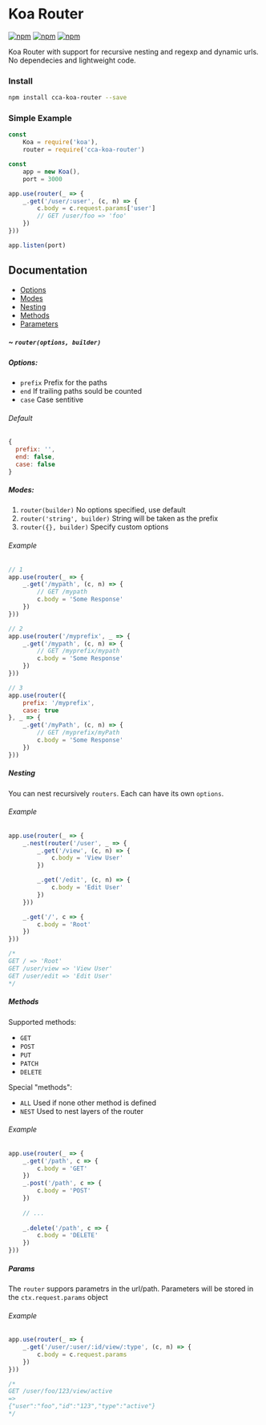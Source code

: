# Koa Router

[![npm](https://img.shields.io/npm/v/cca-koa-router.svg)](https://www.npmjs.com/package/cca-koa-router)
[![npm](https://img.shields.io/npm/dt/cca-koa-router.svg)]()
[![npm](https://img.shields.io/npm/l/cca-koa-router.svg)]()

Koa Router with support for recursive nesting and regexp and dynamic urls. No dependecies and lightweight code.

### Install
```bash
npm install cca-koa-router --save
```

### Simple Example
```javascript
const
	Koa = require('koa'),
	router = require('cca-koa-router')

const
	app = new Koa(),
	port = 3000

app.use(router(_ => {
	_.get('/user/:user', (c, n) => {
		c.body = c.request.params['user']
		// GET /user/foo => 'foo'
	})
}))

app.listen(port)
```

## Documentation

- [Options](#options)
- [Modes](#modes)
- [Nesting](#nesting)
- [Methods](#methods)
- [Parameters](#params)

##### ~ `router(options, builder)`

##### Options:

- `prefix` Prefix for the paths
- `end` If trailing paths sould be counted
- `case` Case sentitive

###### Default
```javascript
{
  prefix: '',
  end: false,
  case: false
}
```

##### Modes:
1. `router(builder)` No options specified, use default
2. `router('string', builder)` String will be taken as the prefix
3. `router({}, builder)` Specify custom options

###### Example
```javascript
// 1
app.use(router(_ => {
	_.get('/mypath', (c, n) => {
		// GET /mypath
		c.body = 'Some Response'
	})
}))

// 2
app.use(router('/myprefix', _ => {
	_.get('/mypath', (c, n) => {
		// GET /myprefix/mypath
		c.body = 'Some Response'
	})
}))

// 3
app.use(router({
	prefix: '/myprefix',
	case: true
}, _ => {
	_.get('/myPath', (c, n) => {
		// GET /myprefix/myPath
		c.body = 'Some Response'
	})
}))
````

##### Nesting
You can nest recursively `routers`. Each can have its own `options`.

###### Example

```javascript
app.use(router(_ => {
	_.nest(router('/user', _ => {
		_.get('/view', (c, n) => {
			c.body = 'View User'
		})

		_.get('/edit', (c, n) => {
			c.body = 'Edit User'
		})
	}))

	_.get('/', c => {
		c.body = 'Root'
	})
}))

/*
GET / => 'Root'
GET /user/view => 'View User'
GET /user/edit => 'Edit User'
*/
```

##### Methods
Supported methods:
- `GET`
- `POST`
- `PUT`
- `PATCH`
- `DELETE`

Special "methods":
- `ALL` Used if none other method is defined
- `NEST` Used to nest layers of the router

###### Example
```javascript
app.use(router(_ => {
	_.get('/path', c => {
		c.body = 'GET'
	})
	_.post('/path', c => {
		c.body = 'POST'
	})
	
	// ...
	
	_.delete('/path', c => {
		c.body = 'DELETE'
	})
}))
```

##### Params
The `router` suppors parametrs in the url/path. Parameters will be stored in the `ctx.request.params` object

###### Example
```javascript
app.use(router(_ => {
	_.get('/user/:user/:id/view/:type', (c, n) => {
		c.body = c.request.params
	})
}))

/*
GET /user/foo/123/view/active
=> 
{"user":"foo","id":"123","type":"active"}
*/
```
